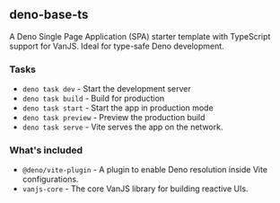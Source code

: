 ## deno-base-ts

A Deno Single Page Application (SPA) starter template with TypeScript support for VanJS. Ideal for type-safe Deno development.


### Tasks

* `deno task dev` - Start the development server
* `deno task build` - Build for production
* `deno task start` - Start the app in production mode
* `deno task preview` - Preview the production build
* `deno task serve` - Vite serves the app on the network.


### What's included

* `@deno/vite-plugin` - A plugin to enable Deno resolution inside Vite configurations.
* `vanjs-core` - The core VanJS library for building reactive UIs.

